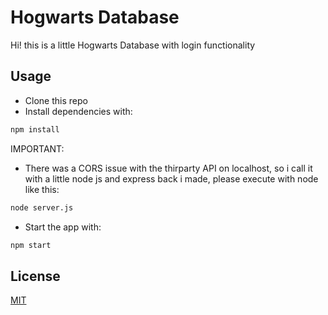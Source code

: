 # Hogwarts Database

Hi! this is a little Hogwarts Database with login functionality

## Usage

- Clone this repo
- Install dependencies with:

```bash
npm install
```
IMPORTANT:
- There was a CORS issue with the thirparty API on localhost, so i call it with a little node js and express back i made, please execute with node like this: 
```bash
node server.js
```
- Start the app with:
```bash
npm start
```


## License
[MIT](https://choosealicense.com/licenses/mit/)